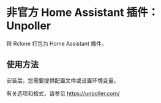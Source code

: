 # 非官方 Home Assistant 插件：Unpoller

将 Rclone 打包为 Home Assistant 插件。

## 使用方法

安装后，您需要提供配置文件或设置环境变量。

有关选项和格式，请参见 <https://unpoller.com/>
